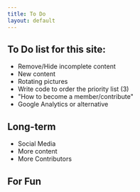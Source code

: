 ```yaml
---
title: To Do 
layout: default
---
```





## To Do list for this site:


- Remove/Hide incomplete content
- New content
- Rotating pictures
- Write code to order the priority list (3)
- "How to become a member/contribute"
- Google Analytics or alternative

## Long-term

- Social Media
- More content
- More Contributors


## For Fun
